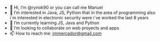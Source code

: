 - 👋 Hi, I’m @rynok90 or you can call me Manuel
- 👀 I’m interested in Java, JS, Python that in the area of programming also i´m interested in electronic security were i´ve worked the last 8 years
- 🌱 I’m currently learning JS, Java and Python
- 💞️ I’m looking to collaborate on web proyects and apps
- 📫 How to reach me: jmmercador@gmail.com

<!---
rynok90/rynok90 is a ✨ special ✨ repository because its `README.md` (this file) appears on your GitHub profile.
You can click the Preview link to take a look at your changes.
--->
